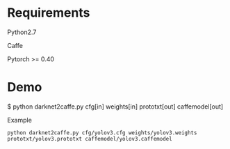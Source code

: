 # Requirements
  
  Python2.7

  Caffe

  Pytorch >= 0.40
  
# Demo
  $ python darknet2caffe.py cfg[in] weights[in] prototxt[out] caffemodel[out]
  
  Example
```
python darknet2caffe.py cfg/yolov3.cfg weights/yolov3.weights prototxt/yolov3.prototxt caffemodel/yolov3.caffemodel
```

